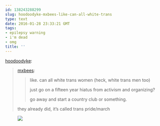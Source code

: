 ```yaml
---
id: 138243288299
slug: hoodoodyke-mxbees-like-can-all-white-trans
type: text
date: 2016-01-28 23:33:21 GMT
tags:
- epilepsy warning
- i'm dead
- omg
title: ''
---
```

<p><a class="tumblr_blog" href="http://hoodoodyke.tumblr.com/post/138242904919">hoodoodyke</a>:</p>
<blockquote>
<p><a class="tumblr_blog" href="http://mxbees.tumblr.com/post/138242278659">mxbees</a>:</p>
<blockquote>
<p>like. can all white trans women (heck, white trans men too)</p>

<p>just go on a fifteen year hiatus from activism and organizing?</p>

<p>go away and start a country club or something.</p>
</blockquote>
<p>they already did, it’s called trans pride/march</p>
</blockquote>

<figure class="tmblr-full" data-orig-height="255" data-orig-width="500"><img src="https://31.media.tumblr.com/2ab8c0f72fe7815073284abdaa13242a/tumblr_inline_o1os3csFwp1rdzs46_500.gif" data-orig-height="255" data-orig-width="500"></figure>